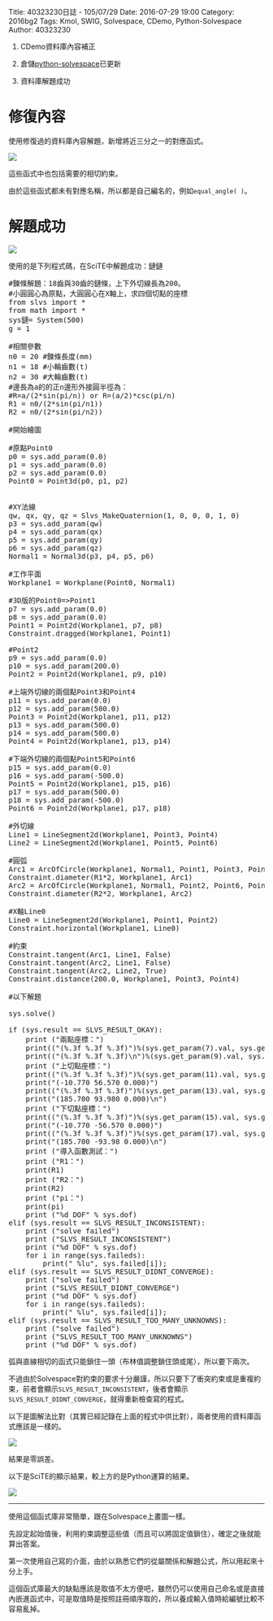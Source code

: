 Title: 40323230日誌 - 105/07/29
Date: 2016-07-29 19:00
Category: 2016bg2
Tags: Kmol, SWIG, Solvespace, CDemo, Python-Solvespace
Author: 40323230


1. CDemo資料庫內容補正

1. 倉儲[python-solvespace](https://github.com/40323230/python-solvespace"github.com")已更新

1. 資料庫解題成功

<!-- PELICAN_END_SUMMARY -->

修復內容
===

使用修復過的資料庫內容解題，新增將近三分之一的對應函式。

<img src="http://i.imgur.com/7iQxUpJ.jpg" >

這些函式中也包括需要的相切約束。

由於這些函式都未有對應名稱，所以都是自己編名的，例如`equal_angle( )`。

解題成功
===

<img src="http://i.imgur.com/XddGS1n.jpg" >

使用的是下列程式碼，在SciTE中解題成功：鏈鏈
<pre class="brush: python">
#鍊條解題：18齒與30齒的鏈條，上下外切線長為200。
#小圓圓心為原點，大圓圓心在X軸上，求四個切點的座標
from slvs import *
from math import *
sys鏈= System(500)
g = 1

#相關參數
n0 = 20 #鍊條長度(mm)
n1 = 18 #小輪齒數(t)
n2 = 30 #大輪齒數(t)
#邊長為a的的正n邊形外接圓半徑為：
#R=a/(2*sin(pi/n)) or R=(a/2)*csc(pi/n)
R1 = n0/(2*sin(pi/n1))
R2 = n0/(2*sin(pi/n2))

#開始繪圖

#原點Point0
p0 = sys.add_param(0.0)
p1 = sys.add_param(0.0)
p2 = sys.add_param(0.0)
Point0 = Point3d(p0, p1, p2)


#XY法線
qw, qx, qy, qz = Slvs_MakeQuaternion(1, 0, 0, 0, 1, 0)
p3 = sys.add_param(qw)
p4 = sys.add_param(qx)
p5 = sys.add_param(qy)
p6 = sys.add_param(qz)
Normal1 = Normal3d(p3, p4, p5, p6)

#工作平面
Workplane1 = Workplane(Point0, Normal1)

#3D版的Point0=>Point1
p7 = sys.add_param(0.0)
p8 = sys.add_param(0.0)
Point1 = Point2d(Workplane1, p7, p8)
Constraint.dragged(Workplane1, Point1)

#Point2
p9 = sys.add_param(0.0)
p10 = sys.add_param(200.0)
Point2 = Point2d(Workplane1, p9, p10)

#上端外切線的兩個點Point3和Point4
p11 = sys.add_param(0.0)
p12 = sys.add_param(500.0)
Point3 = Point2d(Workplane1, p11, p12)
p13 = sys.add_param(500.0)
p14 = sys.add_param(500.0)
Point4 = Point2d(Workplane1, p13, p14)

#下端外切線的兩個點Point5和Point6
p15 = sys.add_param(0.0)
p16 = sys.add_param(-500.0)
Point5 = Point2d(Workplane1, p15, p16)
p17 = sys.add_param(500.0)
p18 = sys.add_param(-500.0)
Point6 = Point2d(Workplane1, p17, p18)

#外切線
Line1 = LineSegment2d(Workplane1, Point3, Point4)
Line2 = LineSegment2d(Workplane1, Point5, Point6)

#圓弧
Arc1 = ArcOfCircle(Workplane1, Normal1, Point1, Point3, Point5)
Constraint.diameter(R1*2, Workplane1, Arc1)
Arc2 = ArcOfCircle(Workplane1, Normal1, Point2, Point6, Point4)
Constraint.diameter(R2*2, Workplane1, Arc2)

#X軸Line0
Line0 = LineSegment2d(Workplane1, Point1, Point2)
Constraint.horizontal(Workplane1, Line0)

#約束
Constraint.tangent(Arc1, Line1, False)
Constraint.tangent(Arc2, Line1, False)
Constraint.tangent(Arc2, Line2, True)
Constraint.distance(200.0, Workplane1, Point3, Point4)

#以下解題

sys.solve()

if (sys.result == SLVS_RESULT_OKAY):
    print ("兩點座標：")
    print(("(%.3f %.3f %.3f)")%(sys.get_param(7).val, sys.get_param(8).val, sys.get_param(2).val))
    print(("(%.3f %.3f %.3f)\n")%(sys.get_param(9).val, sys.get_param(10).val, sys.get_param(2).val))
    print ("上切點座標：")
    print(("(%.3f %.3f %.3f)")%(sys.get_param(11).val, sys.get_param(12).val, sys.get_param(2).val))
    print("(-10.770 56.570 0.000)")
    print(("(%.3f %.3f %.3f)")%(sys.get_param(13).val, sys.get_param(14).val, sys.get_param(2).val))
    print("(185.700 93.980 0.000)\n")
    print ("下切點座標：")
    print(("(%.3f %.3f %.3f)")%(sys.get_param(15).val, sys.get_param(16).val, sys.get_param(2).val))
    print("(-10.770 -56.570 0.000)")
    print(("(%.3f %.3f %.3f)")%(sys.get_param(17).val, sys.get_param(18).val, sys.get_param(2).val))
    print("(185.700 -93.98 0.000)\n")
    print ("導入函數測試：")
    print ("R1：")
    print(R1)
    print ("R2：")
    print(R2)
    print ("pi：")
    print(pi)
    print ("%d DOF" % sys.dof)
elif (sys.result == SLVS_RESULT_INCONSISTENT):
    print ("solve failed")
    print ("SLVS_RESULT_INCONSISTENT")
    print ("%d DOF" % sys.dof)
    for i in range(sys.faileds):
        print(" %lu", sys.failed[i]);
elif (sys.result == SLVS_RESULT_DIDNT_CONVERGE):
    print ("solve failed")
    print ("SLVS_RESULT_DIDNT_CONVERGE")
    print ("%d DOF" % sys.dof)
    for i in range(sys.faileds):
        print(" %lu", sys.failed[i]);
elif (sys.result == SLVS_RESULT_TOO_MANY_UNKNOWNS):
    print ("solve failed")
    print ("SLVS_RESULT_TOO_MANY_UNKNOWNS")
    print ("%d DOF" % sys.dof)
</pre>

弧與直線相切的函式只能鎖住一頭（布林值調整鎖住頭或尾），所以要下兩次。

不過由於Solvespace對約束的要求十分嚴謹，所以只要下了衝突約束或是重複約束，前者會顯示`SLVS_RESULT_INCONSISTENT`，後者會顯示`SLVS_RESULT_DIDNT_CONVERGE`，就得重新檢查寫的程式。

以下是圖解法比對（其實已經記錄在上面的程式中供比對），兩者使用的資料庫函式應該是一樣的。

<img src="http://i.imgur.com/FWVqdhW.jpg" >

結果是零誤差。

以下是SciTE的顯示結果，較上方的是Python運算的結果。

<img src="http://i.imgur.com/iqkIH4L.jpg" >

<hr>

使用這個函式庫非常簡單，跟在Solvespace上畫圖一樣。

先設定起始值後，利用約束調整這些值（而且可以將固定值鎖住），確定之後就能算出答案。

第一次使用自己寫的介面，由於以熟悉它們的從屬關係和解題公式，所以用起來十分上手。

這個函式庫最大的缺點應該是取值不太方便吧，雖然仍可以使用自己命名或是直接內嵌進函式中，可是取值時是按照註冊順序取的，所以養成輸入值時給編號比較不容易亂掉。
